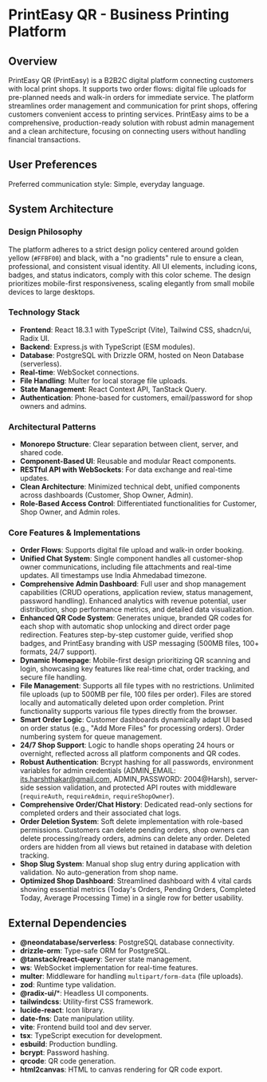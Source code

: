 # PrintEasy QR - Business Printing Platform

## Overview

PrintEasy QR (PrintEasy) is a B2B2C digital platform connecting customers with local print shops. It supports two order flows: digital file uploads for pre-planned needs and walk-in orders for immediate service. The platform streamlines order management and communication for print shops, offering customers convenient access to printing services. PrintEasy aims to be a comprehensive, production-ready solution with robust admin management and a clean architecture, focusing on connecting users without handling financial transactions.

## User Preferences

Preferred communication style: Simple, everyday language.

## System Architecture

### Design Philosophy
The platform adheres to a strict design policy centered around golden yellow (`#FFBF00`) and black, with a "no gradients" rule to ensure a clean, professional, and consistent visual identity. All UI elements, including icons, badges, and status indicators, comply with this color scheme. The design prioritizes mobile-first responsiveness, scaling elegantly from small mobile devices to large desktops.

### Technology Stack
- **Frontend**: React 18.3.1 with TypeScript (Vite), Tailwind CSS, shadcn/ui, Radix UI.
- **Backend**: Express.js with TypeScript (ESM modules).
- **Database**: PostgreSQL with Drizzle ORM, hosted on Neon Database (serverless).
- **Real-time**: WebSocket connections.
- **File Handling**: Multer for local storage file uploads.
- **State Management**: React Context API, TanStack Query.
- **Authentication**: Phone-based for customers, email/password for shop owners and admins.

### Architectural Patterns
- **Monorepo Structure**: Clear separation between client, server, and shared code.
- **Component-Based UI**: Reusable and modular React components.
- **RESTful API with WebSockets**: For data exchange and real-time updates.
- **Clean Architecture**: Minimized technical debt, unified components across dashboards (Customer, Shop Owner, Admin).
- **Role-Based Access Control**: Differentiated functionalities for Customer, Shop Owner, and Admin roles.

### Core Features & Implementations
- **Order Flows**: Supports digital file upload and walk-in order booking.
- **Unified Chat System**: Single component handles all customer-shop owner communications, including file attachments and real-time updates. All timestamps use India Ahmedabad timezone.
- **Comprehensive Admin Dashboard**: Full user and shop management capabilities (CRUD operations, application review, status management, password handling). Enhanced analytics with revenue potential, user distribution, shop performance metrics, and detailed data visualization.
- **Enhanced QR Code System**: Generates unique, branded QR codes for each shop with automatic shop unlocking and direct order page redirection. Features step-by-step customer guide, verified shop badges, and PrintEasy branding with USP messaging (500MB files, 100+ formats, 24/7 support).
- **Dynamic Homepage**: Mobile-first design prioritizing QR scanning and login, showcasing key features like real-time chat, order tracking, and secure file handling.
- **File Management**: Supports all file types with no restrictions. Unlimited file uploads (up to 500MB per file, 100 files per order). Files are stored locally and automatically deleted upon order completion. Print functionality supports various file types directly from the browser.
- **Smart Order Logic**: Customer dashboards dynamically adapt UI based on order status (e.g., "Add More Files" for processing orders). Order numbering system for queue management.
- **24/7 Shop Support**: Logic to handle shops operating 24 hours or overnight, reflected across all platform components and QR codes.
- **Robust Authentication**: Bcrypt hashing for all passwords, environment variables for admin credentials (ADMIN_EMAIL: its.harshthakar@gmail.com, ADMIN_PASSWORD: 2004@Harsh), server-side session validation, and protected API routes with middleware (`requireAuth`, `requireAdmin`, `requireShopOwner`).
- **Comprehensive Order/Chat History**: Dedicated read-only sections for completed orders and their associated chat logs.
- **Order Deletion System**: Soft delete implementation with role-based permissions. Customers can delete pending orders, shop owners can delete processing/ready orders, admins can delete any order. Deleted orders are hidden from all views but retained in database with deletion tracking.
- **Shop Slug System**: Manual shop slug entry during application with validation. No auto-generation from shop name.
- **Optimized Shop Dashboard**: Streamlined dashboard with 4 vital cards showing essential metrics (Today's Orders, Pending Orders, Completed Today, Average Processing Time) in a single row for better usability.

## External Dependencies

- **@neondatabase/serverless**: PostgreSQL database connectivity.
- **drizzle-orm**: Type-safe ORM for PostgreSQL.
- **@tanstack/react-query**: Server state management.
- **ws**: WebSocket implementation for real-time features.
- **multer**: Middleware for handling `multipart/form-data` (file uploads).
- **zod**: Runtime type validation.
- **@radix-ui/***: Headless UI components.
- **tailwindcss**: Utility-first CSS framework.
- **lucide-react**: Icon library.
- **date-fns**: Date manipulation utility.
- **vite**: Frontend build tool and dev server.
- **tsx**: TypeScript execution for development.
- **esbuild**: Production bundling.
- **bcrypt**: Password hashing.
- **qrcode**: QR code generation.
- **html2canvas**: HTML to canvas rendering for QR code export.